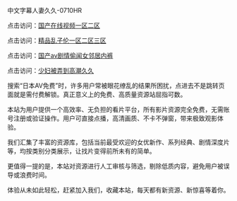 中文字幕人妻久久-0710HR

点击访问：<a href="https://heiliaoga6s9v.pages.dev">国产在线视频一区二区</a>

点击访问：<a href="https://heiliaoow5kzm.pages.dev">精品乱子伦一区二区三区</a>

点击访问：<a href="https://heiliaozj3tjd.pages.dev">国产av剧情偷闻女邻居内裤</a>

点击访问：<a href="https://heiliaoxqkkct.pages.dev">少妇被弄到高潮久久</a>


搜索“日本AV免费”时，许多用户常被眼花缭乱的结果所困扰，点进去不是跳转页面就是需付费解锁。真正意义上的免费、高质量资源站屈指可数。

本站为用户提供一个高效率、无负担的看片平台，所有影片资源完全免费，无需账号注册或验证操作。用户可直接点播，高清画质、不卡不弹窗，带来极致观影体验。

我们汇集了丰富的资源库，包括当前最受欢迎的女优新作、系列经典、剧情深度片等，均按类别分类展示，让找片变得前所未有的简单。

更值得一提的是，本站对资源进行人工审核与筛选，剔除低质内容，避免用户被误导或浪费时间。

体验从未如此轻松，赶紧加入我们，收藏本站，每天都有新资源、新惊喜等着你。

<span style="display:none;">[Canonical link]( https://github.com/hvt20250710/riben1424 ）</span>
